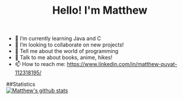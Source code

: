 <h1 align="center">Hello! I'm Matthew </h1>
<br>
<ul dir="auto">
<li><g-emoji class="g-emoji" alias="seedling" fallback-src="https://github.githubassets.com/images/icons/emoji/unicode/1f331.png">🌱</g-emoji> I’m currently learning Java and C</li>
<li><g-emoji class="g-emoji" alias="dancers" fallback-src="https://github.githubassets.com/images/icons/emoji/unicode/1f46f.png">👯</g-emoji> I’m looking to collaborate on new projects!</li>
<li><g-emoji class="g-emoji" alias="thinking" fallback-src="https://github.githubassets.com/images/icons/emoji/unicode/1f914.png">🤔</g-emoji> Tell me about the world of programming</li>
<li><g-emoji class="g-emoji" alias="speech_balloon" fallback-src="https://github.githubassets.com/images/icons/emoji/unicode/1f4ac.png">💬</g-emoji> Talk to me about books, anime, hikes!</li>
<li><g-emoji class="g-emoji" alias="mailbox" fallback-src="https://github.githubassets.com/images/icons/emoji/unicode/1f4eb.png">📫</g-emoji> How to reach me: <a href="https://www.linkedin.com/in/matthew-puyat-112318195/" rel="nofollow">https://www.linkedin.com/in/matthew-puyat-112318195/</a></li>
</ul>
##Statistics
<br>
<a target="_blank" rel="noopener noreferrer nofollow" href="https://camo.githubusercontent.com/2b8892c4ceaefd674cbbe4b7eefeb7963493130ced94ed752ecb047f354131e4/68747470733a2f2f6769746875622d726561646d652d73746174732e76657263656c2e6170702f6170693f757365726e616d653d6a6d6333372673686f775f69636f6e733d74727565267468656d653d746f6b796f6e69676874"><img src="https://camo.githubusercontent.com/2b8892c4ceaefd674cbbe4b7eefeb7963493130ced94ed752ecb047f354131e4/68747470733a2f2f6769746875622d726561646d652d73746174732e76657263656c2e6170702f6170693f757365726e616d653d6a6d6333372673686f775f69636f6e733d74727565267468656d653d746f6b796f6e69676874" alt="Matthew's github stats" data-canonical-src="https://github-readme-stats.vercel.app/api?username=Matirix&amp;show_icons=true&amp;theme=tokyonight" style="max-width: 100%;"></a>
